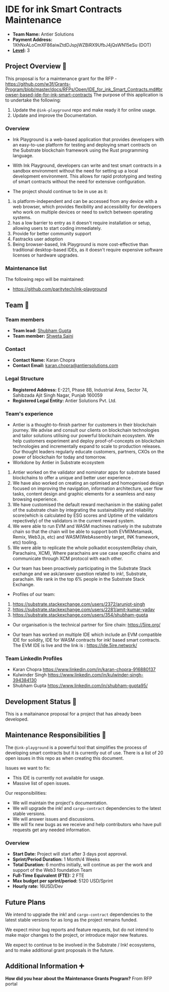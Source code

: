 # IDE for ink Smart Contracts Maintenance 

- **Team Name:** Antier Solutions
- **Payment Address:** 1XhNxALoCmXF86aiwZtdDJspjWZBiRX9UfbJ4jQsWN15eSu (DOT)
- **[Level](https://github.com/w3f/Grants-Program/tree/master#level_slider-levels):** 3

## Project Overview :page_facing_up:

This proposal is for a maintenance grant for the RFP - https://github.com/w3f/Grants-Program/blob/master/docs/RFPs/Open/IDE_for_ink_Smart_Contracts.md#browser-based-ide-for-ink-smart-contracts
The purpose of this application is to undertake the following: 
1. Update the `@ink-playground` repo and make ready it for online usage.
2. Update and improve the Documentation.

### Overview

- Ink Playground is a web-based application that provides developers with an easy-to-use platform for testing and deploying smart contracts on the Substrate blockchain framework using the Rust programming language.
- With Ink Playground, developers can write and test smart contracts in a sandbox environment without the need for setting up a local development environment. This allows for rapid prototyping and testing of smart contracts without the need for extensive configuration.

- The project should continue to be in use as it:
1. is platform-independent and can be accessed from any device with a web browser, which provides flexibility and accessibility for developers who work on multiple devices or need to switch between operating systems.
2. has a low barrier to entry as it doesn't require installation or setup, allowing users to start coding immediately.
3. Provide for better community support
4. Fastracks user adoption
5. Being browser-based, Ink Playground is more cost-effective than traditional desktop-based IDEs, as it doesn't require expensive software licenses or hardware upgrades.

### Maintenance list

The following repo will be maintained:

- https://github.com/paritytech/ink-playground

## Team :busts_in_silhouette:

### Team members

- **Team lead:** [Shubham Gupta](https://github.com/s-h-ubham)
- **Team member:** [Shweta Saini](https://github.com/shweta2217)

### Contact

- **Contact Name:** Karan Chopra
- **Contact Email:** karan.chopra@antiersolutions.com


### Legal Structure

- **Registered Address:** E-221, Phase 8B, Industrial Area, Sector 74, Sahibzada Ajit Singh Nagar, Punjab 160059
- **Registered Legal Entity:** Antier Solutions Pvt. Ltd.

### Team's experience

- Antier is a thought-to-finish partner for customers in their blockchain journey. We advise and consult our clients on blockchain technologies and tailor solutions utilising our powerful blockchain ecosystem. We help customers experiment and deploy proof-of-concepts on blockchain technologies and incrementally expand to scale to production releases. Our thought leaders regularly educate customers, partners, CXOs on the power of blockchain for today and tomorrow.
- Workdone by Antier in Substrate ecosystem
1. Antier worked on the validator and nominator apps for substrate based blockchains to offer a unique and better user experience .
2. We have also worked on creating an optimised and homogenised design focused on improving the navigation, information architecture, user flow tasks, content design and graphic elements for a seamless and easy browsing experience.
3. We have customised the default reward mechanism in the staking pallet of the substrate chain by integrating the sustainability and reliability score(which is calculated by ESG scores and Uptime of the validators repectively) of the validators in the current reward system.
4. We were able to run EVM and WASM machines natively in the substrate chain so that the chain will be able to support both EVM(Metamask, Remix, Web3.js, etc) and WASM(WebAssembly target, INK framework, etc) tooling.
5. We were able to replicate the whole polkadot ecosystem(Relay chain, Parachains, XCM), Where parachains are use case specific chains and communicate through XCM protocol with each other.

- Our team has been proactively participating in the Substrate Stack exchange and we ask/answer question related to ink!, Substrate, parachain. We rank in the top 6% people in the Substrate Stack Exchange. 

- Profiles of our team:
1. https://substrate.stackexchange.com/users/2372/arunjot-singh
2. https://substrate.stackexchange.com/users/2281/amit-kumar-yadav
3. https://substrate.stackexchange.com/users/354/shubham-gupta

- Our organisation is the technical partner for 5ire chain: https://5ire.org/

- Our team has worked on multiple IDE which include an EVM compatible IDE for solidity, IDE for WASM contracts for ink! based smart contracts. The EVM IDE is live and the link is : https://ide.5ire.network/


### Team LinkedIn Profiles

- Karan Chopra https://www.linkedin.com/in/karan-chopra-916880137
- Kulwinder Singh https://www.linkedin.com/in/kulwinder-singh-394384130
- Shubham Gupta https://www.linkedin.com/in/shubham-gupta95/

## Development Status :open_book:

This is a maitainance proposal for a project that has already been developed.

## Maintenance Responsibilities :nut_and_bolt:

The `@ink-playground` is a powerful tool that simplifies the process of developing smart contracts but it is currently out of use. There is a list of 20 open issues in this repo as when creating this document. 

Issues we want to fix:

- This IDE is currently not available for usage.
- Massive list of open issues.

Our responsibilities:

- We will maintain the project's documentation.
- We will upgrade the ink! and `cargo-contract` dependencies to the latest stable versions.
- We will answer issues and discussions.
- We will fix new bugs as we receive and help contributors who have pull requests get any needed information.

### Overview

- **Start Date:** Project will start after 3 days post approval.
- **Sprint/Period Duration:** 1 Month/4 Weeks 
- **Total Duration:** 6 months initially, will continue as per the work and support of the Web3 foundation Team
- **Full-Time Equivalent (FTE):**  2 FTE
- **Max budget per sprint/period:** 5120 USD/Sprint
- **Hourly rate:** 16USD/Dev

## Future Plans

We intend to upgrade the ink! and `cargo-contract` dependencies to the latest stable versions for as long as the project remains funded.

We expect minor bug reports and feature requests, but do not intend to make major changes to the project, or introduce major new features.

We expect to continue to be involved in the Substrate / Ink! ecosystems, and to make additional grant proposals in the future.

## Additional Information :heavy_plus_sign:

**How did you hear about the Maintenance Grants Program?** From RFP portal